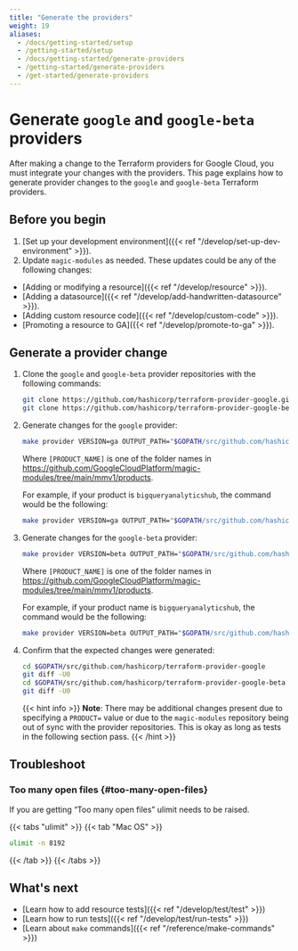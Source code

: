 ```yaml
---
title: "Generate the providers"
weight: 19
aliases:
  - /docs/getting-started/setup
  - /getting-started/setup
  - /docs/getting-started/generate-providers
  - /getting-started/generate-providers
  - /get-started/generate-providers
---
```


# Generate `google` and `google-beta` providers

After making a change to the Terraform providers for Google Cloud, you must
integrate your changes with the providers. This page explains how to generate
provider changes to the `google` and `google-beta` Terraform providers.

## Before you begin

1. [Set up your development environment]({{< ref "/develop/set-up-dev-environment" >}}).
1. Update `magic-modules` as needed. These updates could be any of the following changes:
  + [Adding or modifying a resource]({{< ref "/develop/resource" >}}).
  + [Adding a datasource]({{< ref "/develop/add-handwritten-datasource" >}}).
  + [Adding custom resource code]({{< ref "/develop/custom-code" >}}).
  + [Promoting a resource to GA]({{< ref "/develop/promote-to-ga" >}}).

## Generate a provider change

1. Clone the `google` and `google-beta` provider repositories with the following commands:

   ```bash
   git clone https://github.com/hashicorp/terraform-provider-google.git $GOPATH/src/github.com/hashicorp/terraform-provider-google
   git clone https://github.com/hashicorp/terraform-provider-google-beta.git $GOPATH/src/github.com/hashicorp/terraform-provider-google-beta
   ```
1. Generate changes for the `google` provider:
   ```bash
   make provider VERSION=ga OUTPUT_PATH="$GOPATH/src/github.com/hashicorp/terraform-provider-google" PRODUCT=[PRODUCT_NAME]
   ```
    Where `[PRODUCT_NAME]` is one of the folder names in
    https://github.com/GoogleCloudPlatform/magic-modules/tree/main/mmv1/products.
  
    For example, if your product is `bigqueryanalyticshub`, the command would be
    the following:

     ```bash
     make provider VERSION=ga OUTPUT_PATH="$GOPATH/src/github.com/hashicorp/terraform-provider-google" PRODUCT=bigqueryanalyticshub
     ```

1. Generate changes for the `google-beta` provider:
   ```bash
   make provider VERSION=beta OUTPUT_PATH="$GOPATH/src/github.com/hashicorp/terraform-provider-google-beta" PRODUCT=[PRODUCT_NAME]
   ```

    Where `[PRODUCT_NAME]` is one of the folder names in https://github.com/GoogleCloudPlatform/magic-modules/tree/main/mmv1/products.
   
    For example, if your product name is `bigqueryanalyticshub`, the command would be the following:

     ```bash
     make provider VERSION=beta OUTPUT_PATH="$GOPATH/src/github.com/hashicorp/terraform-provider-google-beta" PRODUCT=bigqueryanalyticshub
     ```
 
1. Confirm that the expected changes were generated:
   ```bash
   cd $GOPATH/src/github.com/hashicorp/terraform-provider-google
   git diff -U0
   cd $GOPATH/src/github.com/hashicorp/terraform-provider-google-beta
   git diff -U0
   ```


    {{< hint info >}}
    **Note**: There may be additional changes present due to specifying a
    `PRODUCT=` value or due to the `magic-modules` repository being out of sync
    with the provider repositories. This is okay as long as tests in the following
    section pass.
    {{< /hint >}}


## Troubleshoot

### Too many open files {#too-many-open-files}

If you are getting “Too many open files” ulimit needs to be raised.

{{< tabs "ulimit" >}}
{{< tab "Mac OS" >}}
```bash
ulimit -n 8192
```
{{< /tab >}}
{{< /tabs >}}

## What's next

+ [Learn how to add resource tests]({{< ref "/develop/test/test" >}})
+ [Learn how to run tests]({{< ref "/develop/test/run-tests" >}})
+ [Learn about `make` commands]({{< ref "/reference/make-commands" >}})